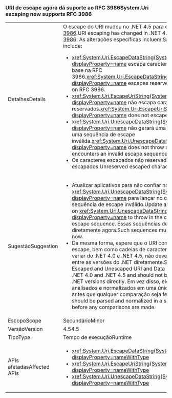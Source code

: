 ### <a name="systemuri-escaping-now-supports-rfc-3986"></a><span data-ttu-id="fbeb4-101">URI de escape agora dá suporte ao RFC 3986</span><span class="sxs-lookup"><span data-stu-id="fbeb4-101">System.Uri escaping now supports RFC 3986</span></span>

|   |   |
|---|---|
|<span data-ttu-id="fbeb4-102">Detalhes</span><span class="sxs-lookup"><span data-stu-id="fbeb4-102">Details</span></span>|<span data-ttu-id="fbeb4-103">O escape do URI mudou no .NET 4.5 para dar suporte à [RFC 3986](http://tools.ietf.org/html/rfc3986).</span><span class="sxs-lookup"><span data-stu-id="fbeb4-103">URI escaping has changed in .NET 4.5 to support [RFC 3986](http://tools.ietf.org/html/rfc3986).</span></span> <span data-ttu-id="fbeb4-104">As alterações específicas incluem:</span><span class="sxs-lookup"><span data-stu-id="fbeb4-104">Specific changes include:</span></span><ul><li><span data-ttu-id="fbeb4-105"><xref:System.Uri.EscapeDataString(System.String)?displayProperty=name> escapa caracteres reservados com base na RFC 3986.</span><span class="sxs-lookup"><span data-stu-id="fbeb4-105"><xref:System.Uri.EscapeDataString(System.String)?displayProperty=name> escapes reserved characters based on RFC 3986.</span></span></li><li><span data-ttu-id="fbeb4-106"><xref:System.Uri.EscapeUriString(System.String)?displayProperty=name> não escapa caracteres reservados.</span><span class="sxs-lookup"><span data-stu-id="fbeb4-106"><xref:System.Uri.EscapeUriString(System.String)?displayProperty=name> does not escape reserved characters.</span></span></li><li><span data-ttu-id="fbeb4-107"><xref:System.Uri.UnescapeDataString(System.String)?displayProperty=name> não gerará uma exceção se encontrar uma sequência de escape inválida.</span><span class="sxs-lookup"><span data-stu-id="fbeb4-107"><xref:System.Uri.UnescapeDataString(System.String)?displayProperty=name> does not throw an exception if it encounters an invalid escape sequence.</span></span></li><li><span data-ttu-id="fbeb4-108">Os caracteres escapados não reservados não são escapados.</span><span class="sxs-lookup"><span data-stu-id="fbeb4-108">Unreserved escaped characters are un-escaped.</span></span></li></ul>|
|<span data-ttu-id="fbeb4-109">Sugestão</span><span class="sxs-lookup"><span data-stu-id="fbeb4-109">Suggestion</span></span>|<ul><li><span data-ttu-id="fbeb4-110">Atualizar aplicativos para não confiar no <xref:System.Uri.UnescapeDataString(System.String)?displayProperty=name> para lançar no caso de uma sequência de escape inválido.</span><span class="sxs-lookup"><span data-stu-id="fbeb4-110">Update applications to not rely on <xref:System.Uri.UnescapeDataString(System.String)?displayProperty=name> to throw in the case of an invalid escape sequence.</span></span> <span data-ttu-id="fbeb4-111">Essas sequências devem ser detectadas diretamente agora.</span><span class="sxs-lookup"><span data-stu-id="fbeb4-111">Such sequences must be detected directly now.</span></span></li><li><span data-ttu-id="fbeb4-112">Da mesma forma, espere que o URI com escape e sem escape, bem como cadeias de caracteres de dados, possam variar do .NET 4.0 e .NET 4.5, não devendo ser comparados entre as versões do .NET diretamente.</span><span class="sxs-lookup"><span data-stu-id="fbeb4-112">Similarly, expect that Escaped and Unescaped URI and Data strings may vary from .NET 4.0 and .NET 4.5 and should not be compared across .NET versions directly.</span></span> <span data-ttu-id="fbeb4-113">Em vez disso, eles devem ser analisados e normalizados em uma única versão do .NET antes que qualquer comparação seja feita.</span><span class="sxs-lookup"><span data-stu-id="fbeb4-113">Instead, they should be parsed and normalized in a single .NET version before any comparisons are made.</span></span></li></ul>|
|<span data-ttu-id="fbeb4-114">Escopo</span><span class="sxs-lookup"><span data-stu-id="fbeb4-114">Scope</span></span>|<span data-ttu-id="fbeb4-115">Secundário</span><span class="sxs-lookup"><span data-stu-id="fbeb4-115">Minor</span></span>|
|<span data-ttu-id="fbeb4-116">Versão</span><span class="sxs-lookup"><span data-stu-id="fbeb4-116">Version</span></span>|<span data-ttu-id="fbeb4-117">4.5</span><span class="sxs-lookup"><span data-stu-id="fbeb4-117">4.5</span></span>|
|<span data-ttu-id="fbeb4-118">Tipo</span><span class="sxs-lookup"><span data-stu-id="fbeb4-118">Type</span></span>|<span data-ttu-id="fbeb4-119">Tempo de execução</span><span class="sxs-lookup"><span data-stu-id="fbeb4-119">Runtime</span></span>|
|<span data-ttu-id="fbeb4-120">APIs afetadas</span><span class="sxs-lookup"><span data-stu-id="fbeb4-120">Affected APIs</span></span>|<ul><li><xref:System.Uri.EscapeDataString(System.String)?displayProperty=nameWithType></li><li><xref:System.Uri.EscapeUriString(System.String)?displayProperty=nameWithType></li><li><xref:System.Uri.UnescapeDataString(System.String)?displayProperty=nameWithType></li></ul>|

